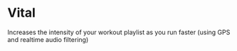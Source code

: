 # Vital

Increases the intensity of your workout playlist as you run faster (using GPS and realtime audio filtering)
